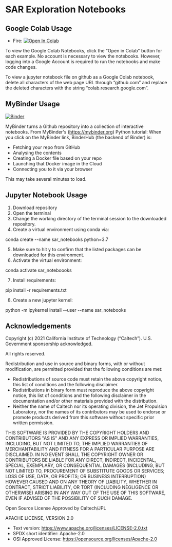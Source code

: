 # SAR Exploration Notebooks

## Google Colab Usage

* Fire: [![Open In Colab](https://colab.research.google.com/assets/colab-badge.svg)](https://colab.research.google.com/github/anniepeacock/sar_notebooks/blob/master/sar_notebooks/Science/fire/Fire.ipynb)

To view the Google Colab Notebooks, click the "Open in Colab" button for each example. No account is necessary to view the notebooks. However, logging into a Google Account is required to run the notebooks and make code changes.

To view a jupyter notebook file on github as a Google Colab notebook, delete all characters of the web page URL through “github.com” and replace the deleted characters with the string “colab.research.google.com”.

## MyBinder Usage

[![Binder](https://mybinder.org/badge_logo.svg)](https://mybinder.org/v2/gh/anniepeacock/sar_notebooks/master)

MyBinder turns a Github repository into a collection of interactive notebooks. 
From MyBinder's (https://mybinder.org) Python tutorial:
When you click on the MyBinder link, BinderHub (the backend of Binder) is:
* Fetching your repo from GitHub
* Analysing the contents
* Creating a Docker file based on your repo
* Launching that Docker image in the Cloud
* Connecting you to it via your browser

This may take several minutes to load.

## Jupyter Notebook Usage 

1. Download repository
2. Open the terminal
3. Change the working directory of the terminal session to the downloaded repository.
4. Create a virtual environment using conda via:

conda create --name sar_notebooks python=3.7

5. Make sure to hit y to confirm that the listed packages can be downloaded for this environment.
6. Activate the virtual environment:

conda activate sar_noteboooks

7. Install requirements:

pip install -r requirements.txt

8. Create a new jupyter kernel:

python -m ipykernel install --user --name sar_notebooks

## Acknowledgements

Copyright  (c) 2021  California  Institute  of Technology (“Caltech”). U.S. Government sponsorship acknowledged. 

All  rights  reserved. 

Redistribution  and  use  in  source  and  binary  forms,  with  or  without  modification,  are  permitted  provided that the  following  conditions are  met:   
* Redistributions  of  source  code  must  retain  the  above  copyright  notice,  this  list  of  conditions  and the  following  disclaimer. 
* Redistributions  in  binary  form  must  reproduce  the  above  copyright  notice,  this  list  of  conditions and  the  following  disclaimer  in  the        documentation  and/or other materials provided  with  the distribution. 
* Neither  the  name  of  Caltech  nor  its  operating  division,  the  Jet  Propulsion  Laboratory,  nor  the names  of  its  contributors  may  be  used  to  endorse  or  promote  products  derived  from  this  software without  specific  prior  written  permission. 
  
  
THIS  SOFTWARE  IS  PROVIDED  BY  THE  COPYRIGHT  HOLDERS  AND  CONTRIBUTORS  "AS IS" AND  ANY  EXPRESS  OR  IMPLIED  WARRANTIES, INCLUDING, BUT  NOT  LIMITED  TO, THE  IMPLIED  WARRANTIES  OF  MERCHANTABILITY  AND  FITNESS  FOR A  PARTICULAR PURPOSE ARE DISCLAIMED. IN NO EVENT SHALL THE  COPYRIGHT  OWNER OR CONTRIBUTORS BE  LIABLE  FOR  ANY  DIRECT,  INDIRECT,  INCIDENTAL,  SPECIAL, EXEMPLARY, OR  CONSEQUENTIAL  DAMAGES (INCLUDING,  BUT  NOT  LIMITED  TO, PROCUREMENT OF SUBSTITUTE GOODS OR SERVICES; LOSS  OF  USE, DATA, OR  PROFITS; OR  BUSINESS  INTERRUPTION)  HOWEVER  CAUSED  AND  ON  ANY  THEORY  OF  LIABILITY, WHETHER IN CONTRACT, STRICT LIABILITY,  OR TORT (INCLUDING NEGLIGENCE OR OTHERWISE)  ARISING  IN  ANY  WAY  OUT  OF  THE  USE  OF  THIS  SOFTWARE,  EVEN  IF ADVISED OF  THE  POSSIBILITY  OF  SUCH  DAMAGE. 

Open  Source  License  Approved  by  Caltech/JPL 

APACHE  LICENSE,  VERSION  2.0 
* Text version:  https://www.apache.org/licenses/LICENSE-2.0.txt 
* SPDX short identifier:  Apache-2.0 
* OSI Approved  License:  https://opensource.org/licenses/Apache-2.0 
